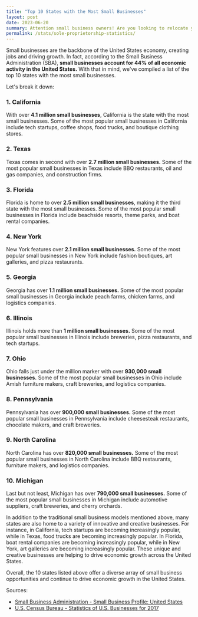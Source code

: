 ```yaml
---
title: "Top 10 States with the Most Small Businesses"
layout: post
date: 2023-06-20
summary: Attention small business owners! Are you looking to relocate your business? Or maybe you're just curious about how your state ranks in terms of supporting small businesses. In this article, we cover the top 10 states with the most small businesses, so keep reading to find out if your state falls on the list. Whether you're considering a move or simply want to learn more about the entrepreneurial landscape in your area, we've got you covered. 
permalink: /stats/sole-proprietorship-statistics/
---
```


Small businesses are the backbone of the United States economy, creating jobs and driving growth. In fact, according to the Small Business Administration (SBA), **small businesses account for 44% of all economic activity in the United States.** With that in mind, we've compiled a list of the top 10 states with the most small businesses.

Let's break it down:

### 1.  California
With over **4.1 million small businesses**, California is the state with the most small businesses. Some of the most popular small businesses in California include tech startups, coffee shops, food trucks, and boutique clothing stores.
### 2.  Texas
Texas comes in second with over **2.7 million small businesses.** Some of the most popular small businesses in Texas include BBQ restaurants, oil and gas companies, and construction firms.
### 3.  Florida
Florida is home to over **2.5 million small businesses**, making it the third state with the most small businesses. Some of the most popular small businesses in Florida include beachside resorts, theme parks, and boat rental companies.
### 4.  New York
New York features over **2.1 million small businesses.** Some of the most popular small businesses in New York include fashion boutiques, art galleries, and pizza restaurants.
### 5.  Georgia
Georgia has over **1.1 million small businesses.** Some of the most popular small businesses in Georgia include peach farms, chicken farms, and logistics companies.
### 6.  Illinois
Illinois holds more than **1 million small businesses.** Some of the most popular small businesses in Illinois include breweries, pizza restaurants, and tech startups.
### 7.  Ohio
Ohio falls just under the million marker with over **930,000 small businesses.** Some of the most popular small businesses in Ohio include Amish furniture makers, craft breweries, and logistics companies.
### 8.  Pennsylvania
Pennsylvania has over **900,000 small businesses.** Some of the most popular small businesses in Pennsylvania include cheesesteak restaurants, chocolate makers, and craft breweries.
### 9.  North Carolina
North Carolina has over **820,000 small businesses.** Some of the most popular small businesses in North Carolina include BBQ restaurants, furniture makers, and logistics companies.
### 10. Michigan
Last but not least, Michigan has over **790,000 small businesses.** Some of the most popular small businesses in Michigan include automotive suppliers, craft breweries, and cherry orchards.

In addition to the traditional small business models mentioned above, many states are also home to a variety of innovative and creative businesses. For instance, in California, tech startups are becoming increasingly popular, while in Texas, food trucks are becoming increasingly popular. In Florida, boat rental companies are becoming increasingly popular, while in New York, art galleries are becoming increasingly popular. These unique and creative businesses are helping to drive economic growth across the United States.

Overall, the 10 states listed above offer a diverse array of small business opportunities and continue to drive economic growth in the United States. 

Sources:

-   [Small Business Administration - Small Business Profile: United States](https://www.sba.gov/sites/default/files/advocacy/All_States.pdf) 
-   [U.S. Census Bureau - Statistics of U.S. Businesses for 2017](https://www.census.gov/data/tables/2017/econ/susb/2017-susb-annual.html)
